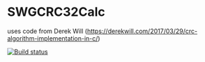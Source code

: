 # SWGCRC32Calc
uses code from Derek Will (https://derekwill.com/2017/03/29/crc-algorithm-implementation-in-c/)

[![Build status](https://ci.appveyor.com/api/projects/status/xapgsmcj9skvv0ru?svg=true)](https://ci.appveyor.com/project/kurdtkobain/swgcrc32calc)
